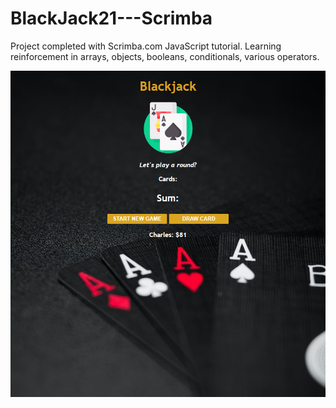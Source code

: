 # BlackJack21---Scrimba

Project completed with Scrimba.com JavaScript tutorial. Learning reinforcement in arrays, objects, booleans, conditionals, various operators.

![My Image](BlackJack_JavaScript.png)